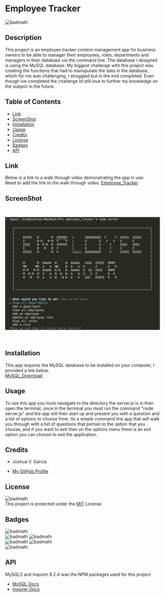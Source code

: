 # Employee Tracker

![badmath](https://img.shields.io/badge/License-MIT-yellow)<br>

## Description

This project is an employee tracker content management app for business owners to be able to manager their employees, roles, departments and managers in their database via the command line. The database I designed is using the MySQL database. My biggest challenge with this project was creating the functions that had to manupulate the data in the database, which for me was challenging, I struggled but in the end completed. Even though Ive completed the challenge Id still love to further my knowledge on the subject in the future.

## Table of Contents

- [Link](#link)
- [ScreenShot](#screenshot)
- [Installation](#installation)
- [Usage](#usage)
- [Credits](#credits)
- [License](#license)
- [Badges](#badges)
- [API](#api)

## Link

Below is a link to a walk through video demonstrating the app in use:<br>
Need to add the link to the walk through video.
[Employee_Tracker](https://)

## ScreenShot

<br>

![App_Screenshot](./assets/appScreenshot.png)

<br>

## Installation

This app requires the MySQL database to be installed on your computer, I provided a link below.<br>
[MySQL_Download](https://dev.mysql.com/downloads/mysql/)

## Usage

To use this app you must navagate to the directory the server.js is in then open the terminal, once in the terminal you must run the command "node server.js" and the app will then start up and present you with a question and a list of options to choose from. Its a simple command line app that will walk you through with a list of questions that pertain to the option that you choose, and if you want to exit then on the options menu there is an exit option you can choose to exit the application.

## Credits

- Joshua V. Garcia

- [My GitHub Profile](https://github.com/garciajv86)

## License

![badmath](https://img.shields.io/badge/License-MIT-yellow)<br>
This project is protected under the [MIT](https://choosealicense.com/licenses/mit/) License.

## Badges

![badmath](https://img.shields.io/badge/-JAVASCRIPT-blue)<br>
![badmath](https://img.shields.io/badge/-Node.JS-brightgreen)
![badmath](https://img.shields.io/badge/-NPM-success)<br>
![badmath](https://img.shields.io/badge/-Inquirer-success)
![badmath](https://img.shields.io/badge/-MySQL2-success)<br>
![badmath](https://img.shields.io/badge/-MySQL-blue)

## API

MySQL2 and Inquirer 8.2.4 was the NPM packages used for this project

- [MySQL Docs](https://www.npmjs.com/package/mysql2#installation)
- [Inquirer Docs](https://www.npmjs.com/package/inquirer)
